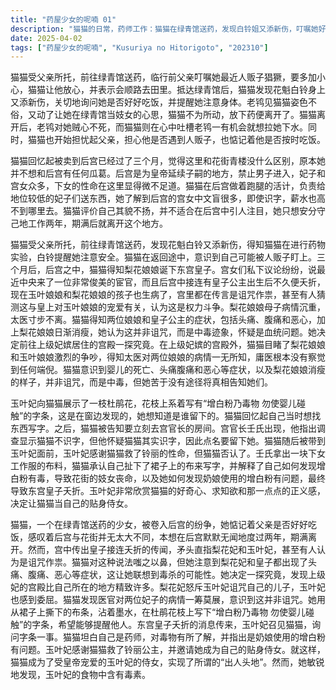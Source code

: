 ```yaml
---
title: "药屋少女的呢喃 01"
description: "猫猫的日常，药师工作：猫猫在绿青馆送药，发现白铃姐又添新伤，叮嘱她好好吃饭，并拒绝了老鸨让她当妓女的提议。猫猫的日常，担忧父亲：猫猫担心人贩子，也惦记着父亲是否好好吃饭。后宫生活，被卖入后宫：猫猫回忆自己被卖到后宫已经三个月，感叹后宫和青楼没太大区别，本不想与后宫有瓜葛。后宫生活，后宫制度：猫猫介绍后宫是为皇帝生子的地方，男子禁止入内，妃子宫女众多，下女的性命不值钱。后宫生活，工作日常：猫猫在后宫做着跑腿的活，给下级妃送东西，并得知宫女中不识字的人很多，即使识字也赚不了多少钱。后宫生活，自身评价：猫猫评价自己外貌不出众，不适合在后宫引人注目，只想老实干活两年后离开。后宫传闻与调查，美貌宦官：宫女们都在议论中央来了一个非常俊美的宦官。后宫传闻与调查，皇子公主连续夭折：猫猫得知皇上的几个孩子都出生后不久就夭折了，现在玉叶娘娘和梨花娘娘的孩子也生病了，宫里传言是诅咒。后宫传闻与调查，诅咒的真相：猫猫认为不是诅咒而是中毒，怀疑是血统问题。她决定去上级妃的宫殿看看。后宫传闻与调查，妃子争执：猫猫看到梨花娘娘和玉叶娘娘争吵，得知医官对两位娘娘的病情一无所知。后宫传闻与调查，发现端倪：猫猫意识到婴儿的死亡、头痛腹痛和恶心等症状，以及梨花娘娘消瘦的样子，并非诅咒，而是中毒，但不知如何告知她们。真相大白，玉叶妃的询问：玉叶妃向猫猫展示了在窗边发现的写有“增白粉乃毒物 勿使婴儿碰触”的杜鹃花枝条，询问是谁留下的。真相大白，猫猫的回忆：猫猫回忆起自己曾想找东西写字。真相大白，被宫官长叫走：猫猫被告知去宫官长的房间。真相大白，识字暴露：宫官长壬氏出现，点名要留下猫猫，因为调查显示猫猫是不识字的，但壬氏怀疑她识字。真相大白，面见玉叶妃：猫猫被带到玉叶妃面前，玉叶妃感谢她救了铃丽的命，但猫猫否认。真相大白，揭露真相：壬氏拿出下女工作服的布料，猫猫承认自己扯下裙子上的布写字，并解释了自己发现增白粉有毒，导致妓女丧命的经历，以及她如何发现奶娘使用的增白粉有问题，最终导致东宫皇子夭折。真相大白，玉叶妃的决定：玉叶妃决定让猫猫当自己的贴身侍女，因为她知道猫猫有强烈的好奇心和求知欲，以及些许正义感。成为玉叶妃的侍女，猫猫的晋升：猫猫成为了玉叶妃的侍女，也就是所谓的出人头地。成为玉叶妃的侍女，发现毒：猫猫发现有毒。"
date: 2025-04-02
tags: ["药屋少女的呢喃", "Kusuriya no Hitorigoto", "202310"]
---
```


猫猫受父亲所托，前往绿青馆送药，临行前父亲叮嘱她最近人贩子猖獗，要多加小心，猫猫让他放心，并表示会顺路去田里。抵达绿青馆后，猫猫发现花魁白铃身上又添新伤，关切地询问她是否好好吃饭，并提醒她注意身体。老鸨见猫猫姿色不俗，又动了让她在绿青馆当妓女的心思，猫猫不为所动，放下药便离开了。猫猫离开后，老鸨对她贼心不死，而猫猫则在心中吐槽老鸨一有机会就想拉她下水。同时，猫猫也开始担忧起父亲，担心他是否遇到人贩子，也惦记着他是否按时吃饭。

猫猫回忆起被卖到后宫已经过了三个月，觉得这里和花街青楼没什么区别，原本她并不想和后宫有任何瓜葛。后宫是为皇帝延续子嗣的地方，禁止男子进入，妃子和宫女众多，下女的性命在这里显得微不足道。猫猫在后宫做着跑腿的活计，负责给地位较低的妃子们送东西，她了解到后宫的宫女中文盲很多，即使识字，薪水也高不到哪里去。猫猫评价自己其貌不扬，并不适合在后宫中引人注目，她只想安分守己地工作两年，期满后就离开这个地方。

猫猫受父亲所托，前往绿青馆送药，发现花魁白铃又添新伤，得知猫猫在进行药物实验，白铃提醒她注意安全。猫猫在返回途中，意识到自己可能被人贩子盯上。三个月后，后宫之中，猫猫得知梨花娘娘诞下东宫皇子。宫女们私下议论纷纷，说最近中央来了一位非常俊美的宦官，而且后宫中接连有皇子公主出生后不久便夭折，现在玉叶娘娘和梨花娘娘的孩子也生病了，宫里都在传言是诅咒作祟，甚至有人猜测这与皇上对玉叶娘娘的宠爱有关，认为这是权力斗争。梨花娘娘母子病情沉重，太医寸步不离。猫猫得知两位娘娘和皇子公主的症状，包括头痛、腹痛和恶心，加上梨花娘娘日渐消瘦，她认为这并非诅咒，而是中毒迹象，怀疑是血统问题。她决定前往上级妃嫔居住的宫殿一探究竟。在上级妃嫔的宫殿外，猫猫目睹了梨花娘娘和玉叶娘娘激烈的争吵，得知太医对两位娘娘的病情一无所知，庸医根本没有察觉到任何端倪。猫猫意识到婴儿的死亡、头痛腹痛和恶心等症状，以及梨花娘娘消瘦的样子，并非诅咒，而是中毒，但她苦于没有途径将真相告知她们。

玉叶妃向猫猫展示了一枝杜鹃花，花枝上系着写有“增白粉乃毒物 勿使婴儿碰触”的字条，这是在窗边发现的，她想知道是谁留下的。猫猫回忆起自己当时想找东西写字。之后，猫猫被告知要立刻去宫官长的房间。宫官长壬氏出现，他指出调查显示猫猫不识字，但他怀疑猫猫其实识字，因此点名要留下她。猫猫随后被带到玉叶妃面前，玉叶妃感谢猫猫救了铃丽的性命，但猫猫否认了。壬氏拿出一块下女工作服的布料，猫猫承认自己扯下了裙子上的布来写字，并解释了自己如何发现增白粉有毒，导致花街的妓女丧命，以及她如何发现奶娘使用的增白粉有问题，最终导致东宫皇子夭折。玉叶妃非常欣赏猫猫的好奇心、求知欲和那一点点的正义感，决定让猫猫当自己的贴身侍女。

猫猫，一个在绿青馆送药的少女，被卷入后宫的纷争，她惦记着父亲是否好好吃饭，感叹着后宫与花街并无太大不同，本想在后宫默默无闻地度过两年，期满离开。然而，宫中传出皇子接连夭折的传闻，矛头直指梨花妃和玉叶妃，甚至有人认为是诅咒作祟。猫猫对这种说法嗤之以鼻，但她注意到梨花妃和皇子都出现了头痛、腹痛、恶心等症状，这让她联想到毒杀的可能性。她决定一探究竟，发现上级妃的宫殿比自己所在的地方精致许多。梨花妃怒斥玉叶妃诅咒自己的儿子，玉叶妃也感到委屈。猫猫发现医官对两位妃子的病情一筹莫展，意识到这并非诅咒。她用从裙子上撕下的布条，沾着墨水，在杜鹃花枝上写下“增白粉乃毒物 勿使婴儿碰触”的字条，希望能够提醒他人。东宫皇子夭折的消息传来，玉叶妃召见猫猫，询问字条一事。猫猫坦白自己是药师，对毒物有所了解，并指出是奶娘使用的增白粉有问题。玉叶妃感谢猫猫救了铃丽公主，并邀请她成为自己的贴身侍女。就这样，猫猫成为了受皇帝宠爱的玉叶妃的侍女，实现了所谓的“出人头地”。然而，她敏锐地发现，玉叶妃的食物中含有毒素。